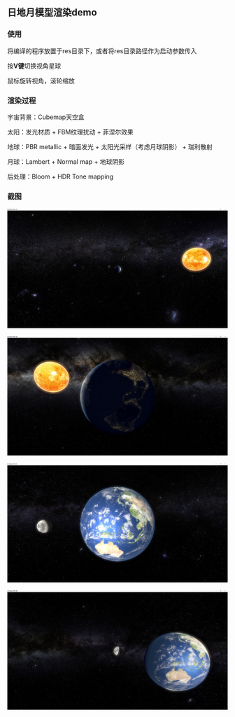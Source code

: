 ## 日地月模型渲染demo

### 使用

将编译的程序放置于res目录下，或者将res目录路径作为启动参数传入

按**V键**切换视角星球

鼠标旋转视角，滚轮缩放

### 渲染过程

宇宙背景：Cubemap天空盒

太阳：发光材质 + FBM纹理扰动 + 菲涅尔效果

地球：PBR metallic + 暗面发光 + 太阳光采样（考虑月球阴影） + 瑞利散射

月球：Lambert + Normal map + 地球阴影

后处理：Bloom + HDR Tone mapping

### 截图

![](./screenshot1.jpg)

![](./screenshot2.jpg)

![](./screenshot3.jpg)

![](./screenshot4.jpg)